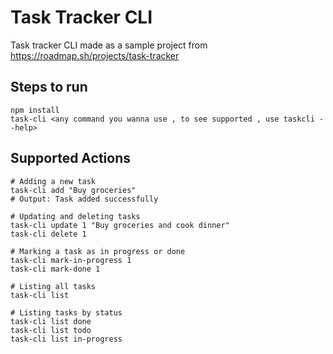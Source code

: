 # Task Tracker CLI

Task tracker CLI made as a sample project from https://roadmap.sh/projects/task-tracker

## Steps to run

```
npm install
task-cli <any command you wanna use , to see supported , use taskcli --help>
```

## Supported Actions

```
# Adding a new task
task-cli add "Buy groceries"
# Output: Task added successfully

# Updating and deleting tasks
task-cli update 1 "Buy groceries and cook dinner"
task-cli delete 1

# Marking a task as in progress or done
task-cli mark-in-progress 1
task-cli mark-done 1

# Listing all tasks
task-cli list

# Listing tasks by status
task-cli list done
task-cli list todo
task-cli list in-progress
```

